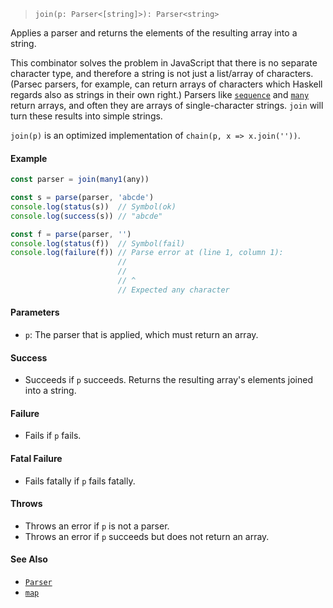 <!--
 Copyright (c) 2020 Thomas J. Otterson
 
 This software is released under the MIT License.
 https://opensource.org/licenses/MIT
-->

> `join(p: Parser<[string]>): Parser<string>`

Applies a parser and returns the elements of the resulting array into a string.

This combinator solves the problem in JavaScript that there is no separate character type, and therefore a string is not just a list/array of characters. (Parsec parsers, for example, can return arrays of characters which Haskell regards also as strings in their own right.) Parsers like [`sequence`](sequence.md) and [`many`](many.md) return arrays, and often they are arrays of single-character strings. `join` will turn these results into simple strings.

`join(p)` is an optimized implementation of `chain(p, x => x.join(''))`.

#### Example

```javascript
const parser = join(many1(any))

const s = parse(parser, 'abcde')
console.log(status(s))  // Symbol(ok)
console.log(success(s)) // "abcde"

const f = parse(parser, '')
console.log(status(f))  // Symbol(fail)
console.log(failure(f)) // Parse error at (line 1, column 1):
                        //
                        // 
                        // ^
                        // Expected any character
```

#### Parameters

* `p`: The parser that is applied, which must return an array.

#### Success

* Succeeds if `p` succeeds. Returns the resulting array's elements joined into a string.

#### Failure

* Fails if `p` fails.

#### Fatal Failure

* Fails fatally if `p` fails fatally.

#### Throws

* Throws an error if `p` is not a parser.
* Throws an error if `p` succeeds but does not return an array.

#### See Also

* [`Parser`](../types/parser.md)
* [`map`](map.md)